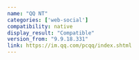 ```yaml
---
name: "QQ NT"
categories: ['web-social']
compatibility: native
display_result: "Compatible"
version_from: "9.9.18.331"
link: https://im.qq.com/pcqq/index.shtml
---
```


